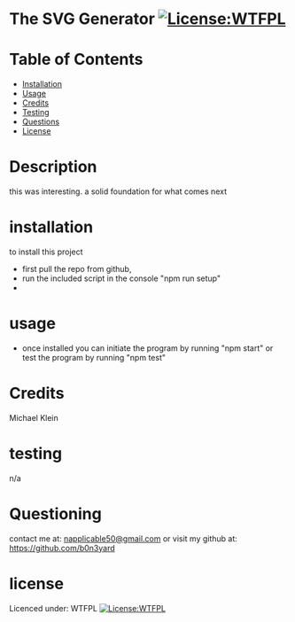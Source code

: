 # The SVG Generator [![License:WTFPL ](https://img.shields.io/badge/License-WTFPL-brightgreen.svg)](http://www.wtfpl.net/about/)
# Table of Contents
- [Installation](#installation)
- [Usage](#usage)
- [Credits](#credits)
- [Testing](#testing)
- [Questions](#questioning)
- [License](#license)
# Description
this was interesting. a solid foundation for what comes next
# installation
to install this project
- first pull the repo from github, 
- run the included script in the console "npm run setup" 
- 
# usage  

<!-- <video width='320' height = '240' controls>
        <source src = './samplereadme.mp4' type = 'video/mp4'>
    </video>
    <br> -->

- once installed you can initiate the program by running "npm start" or test the program by running "npm test"
# Credits
Michael Klein
# testing
n/a
# Questioning
contact me at: [napplicable50@gmail.com](mailto:napplicable50@gmail.com)
or visit my github at: https://github.com/b0n3yard
# license
Licenced under:
WTFPL
[![License:WTFPL ](https://img.shields.io/badge/License-WTFPL-brightgreen.svg)](http://www.wtfpl.net/about/)
